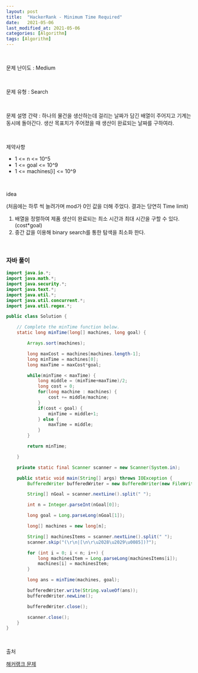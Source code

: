 ```yaml
---
layout: post
title:  "HackerRank - Minimum Time Required"
date:   2021-05-06
last_modified_at: 2021-05-06
categories: [Algorithm]
tags: [Algorithm]
---
```


<br/>

문제 난이도 : Medium

<br/>

문제 유형 : Search

<br/>

문제 설명 간략 : 하나의 물건을 생산하는데 걸리는 날짜가 담긴 배열이 주어지고 기계는 동시에 돌아간다.
생산 목표치가 주어졌을 때 생산이 완료되는 날짜를 구하여라.

<br/>

제약사항

- 1 <= n <= 10^5
- 1 <= goal <= 10^9
- 1 <= machines[i] <= 10^9

<br/>

idea 

(처음에는 하루 씩 늘려가며 mod가 0인 값을 더해 주었다. 결과는 당연히 Time limit)

1. 배열을 정렬하여 제품 생산이 완료되는 최소 시간과 최대 시간을 구할 수 있다. (cost*goal)
2. 중간 값을 이용해 binary search를 통한 탐색을 최소화 한다.

<br/>

### 자바 풀이

```java
import java.io.*;
import java.math.*;
import java.security.*;
import java.text.*;
import java.util.*;
import java.util.concurrent.*;
import java.util.regex.*;

public class Solution {

    // Complete the minTime function below.
    static long minTime(long[] machines, long goal) {

        Arrays.sort(machines);

        long maxCost = machines[machines.length-1];
        long minTime = machines[0];
        long maxTime = maxCost*goal;

        while(minTime < maxTime) {
            long middle = (minTime+maxTime)/2;
            long cost = 0;
            for(long machine : machines) {
                cost += middle/machine;
            }
            if(cost < goal) {
                minTime = middle+1;
            } else {
                maxTime = middle;
            }
        }

        return minTime;

    }

    private static final Scanner scanner = new Scanner(System.in);

    public static void main(String[] args) throws IOException {
        BufferedWriter bufferedWriter = new BufferedWriter(new FileWriter(System.getenv("OUTPUT_PATH")));

        String[] nGoal = scanner.nextLine().split(" ");

        int n = Integer.parseInt(nGoal[0]);

        long goal = Long.parseLong(nGoal[1]);

        long[] machines = new long[n];

        String[] machinesItems = scanner.nextLine().split(" ");
        scanner.skip("(\r\n|[\n\r\u2028\u2029\u0085])?");

        for (int i = 0; i < n; i++) {
            long machinesItem = Long.parseLong(machinesItems[i]);
            machines[i] = machinesItem;
        }

        long ans = minTime(machines, goal);

        bufferedWriter.write(String.valueOf(ans));
        bufferedWriter.newLine();

        bufferedWriter.close();

        scanner.close();
    }
}


```

<br/>

출처

[해커랭크 문제](https://www.hackerrank.com/challenges/minimum-time-required/problem?h_l=interview&playlist_slugs%5B%5D=interview-preparation-kit&playlist_slugs%5B%5D=search)